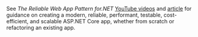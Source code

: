 See *The Reliable Web App Pattern for.NET* [YouTube videos](https://www.youtube.com/watch?v=tU2kYzB3noM) and [article](/azure/architecture/reference-architectures/reliable-web-app/dotnet/pattern-overview) for guidance on creating a modern, reliable, performant, testable, cost-efficient, and scalable ASP.NET Core app, whether from scratch or refactoring an existing app.